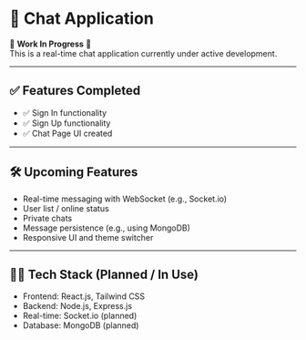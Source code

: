 # 💬 Chat Application

🚧 **Work In Progress** 🚧  
This is a real-time chat application currently under active development.

---

## ✅ Features Completed
- ✅ Sign In functionality
- ✅ Sign Up functionality
- ✅ Chat Page UI created

---

## 🛠️ Upcoming Features
- Real-time messaging with WebSocket (e.g., Socket.io)
- User list / online status
- Private chats
- Message persistence (e.g., using MongoDB)
- Responsive UI and theme switcher

---

## 🧑‍💻 Tech Stack (Planned / In Use)
- Frontend: React.js, Tailwind CSS
- Backend: Node.js, Express.js
- Real-time: Socket.io (planned)
- Database: MongoDB (planned)



